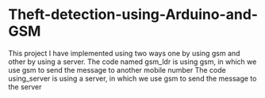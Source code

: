 # Theft-detection-using-Arduino-and-GSM

This project I have implemented using two ways one by using gsm and other by using a server.
The code named gsm_ldr is using gsm, in which we use gsm to send the message to another mobile number
The code using_server is using a server, in which we use gsm to send the message to the server
